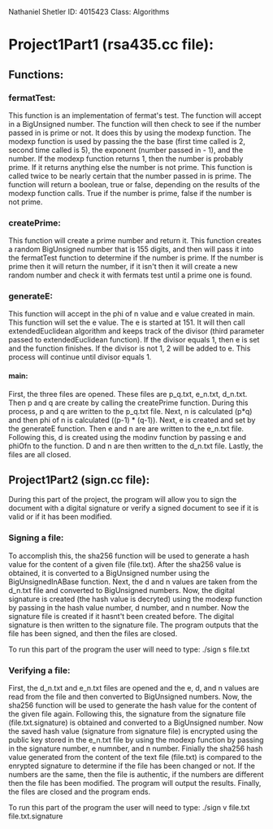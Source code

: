 Nathaniel Shetler
ID: 4015423
Class: Algorithms

# Project1Part1 (rsa435.cc file):

## Functions:

### fermatTest:
This function is an implementation of fermat's test. The function will accept in a BigUnsigned number.
The function will then check to see if the number passed in is prime or not. It does this by using the 
modexp function. The modexp function is used by passing the the base (first time called is 2, second time 
called is 5), the exponent (number passed in - 1), and the number. If the modexp function returns 1, then 
the number is probably prime. If it returns anything else the number is not prime. This function is called 
twice to be nearly certain that the number passed in is prime. The function will return a boolean, true or 
false, depending on the results of the modexp function calls. True if the number is prime, false if the number
is not prime. 

### createPrime:
This function will create a prime number and return it. This function creates a random BigUnsigned number that 
is 155 digits, and then will pass it into the fermatTest function to determine if the number is prime. If the 
number is prime then it will return the number, if it isn't then it will create a new random number and check it
with fermats test until a prime one is found. 

### generateE:
This function will accept in the phi of n value and e value created in main. This function will set the e value.
The e is started at 151. It will then call extendedEuclidean algorithm and keeps track of the divisor (third parameter
passed to extendedEuclidean function). If the divisor equals 1, then e is set and the function finishes. If the 
divisor is not 1, 2 will be added to e. This process will continue until divisor equals 1.

#### main:
First, the three files are opened. These files are p_q.txt, e_n.txt, d_n.txt. Then p and q are create by calling the
createPrime function. During this process, p and q are written to the p_q.txt file. Next, n is calculated (p*q) and then 
phi of n is calculated ((p-1) * (q-1)). Next, e is created and set by the generateE function. Then e and n are are written
to the e_n.txt file. Following this, d is created using the modinv function by passing e and phiOfn to the function. D and 
n are then written to the d_n.txt file. Lastly, the files are all closed. 




## Project1Part2 (sign.cc file):

During this part of the project, the program will allow you to sign the document with a digital signature
or verify a signed document to see if it is valid or if it has been modified. 

### Signing a file:
To accomplish this, the sha256 function will be used to generate a hash value for the content of a given 
file (file.txt). After the sha256 value is obtained, it is converted to a BigUnsigned number using the BigUnsignedInABase
function. Next, the d and n values are taken from the d_n.txt file and converted to BigUnsigned numbers. Now, the
digital signature is created (the hash value is decryted) using the modexp function by passing in the hash value
number, d number, and n number. Now the signature file is created if it hasnt't been created before. The digital 
signature is then written to the signature file. The program outputs that the file has been signed, and then the files
are closed.   

To run this part of the program the user will need to type: ./sign s file.txt

### Verifying a file:
First, the d_n.txt and e_n.txt files are opened and the e, d, and n values are read from the file and 
then converted to BigUnsigned numbers. Now, the sha256 function will be used to generate the hash value 
for the content of the given file again. Following this, the signature from the signature file (file.txt.signature) 
is obtained and converted to a BigUnsigned number. Now the saved hash value (signature from signature file) is encrypted
using the public key stored in the e_n.txt file by using the modexp function by passing in the signature number,
e numnber, and n number. Finially the sha256 hash value generated from the content of the text file (file.txt) is 
compared to the enrypted signature to determine if the file has been changed or not. If the numbers are the same, 
then the file is authentic, if the numbers are different then the file has been modified. The program will output the
results. Finally, the files are closed and the program ends.

To run this part of the program the user will need to type: ./sign v file.txt file.txt.signature
